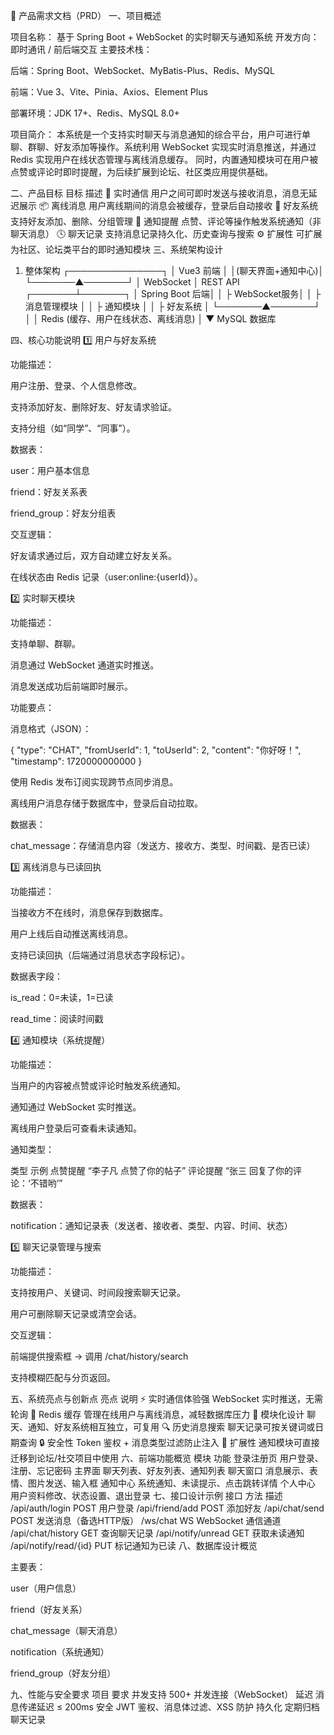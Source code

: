 🧩 产品需求文档（PRD）
一、项目概述

项目名称： 基于 Spring Boot + WebSocket 的实时聊天与通知系统
开发方向： 即时通讯 / 前后端交互
主要技术栈：

后端：Spring Boot、WebSocket、MyBatis-Plus、Redis、MySQL

前端：Vue 3、Vite、Pinia、Axios、Element Plus

部署环境：JDK 17+、Redis、MySQL 8.0+

项目简介：
本系统是一个支持实时聊天与消息通知的综合平台，用户可进行单聊、群聊、好友添加等操作。系统利用 WebSocket 实现实时消息推送，并通过 Redis 实现用户在线状态管理与离线消息缓存。
同时，内置通知模块可在用户被点赞或评论时即时提醒，为后续扩展到论坛、社区类应用提供基础。

二、产品目标
目标	描述
💬 实时通信	用户之间可即时发送与接收消息，消息无延迟展示
📦 离线消息	用户离线期间的消息会被缓存，登录后自动接收
👥 好友系统	支持好友添加、删除、分组管理
🔔 通知提醒	点赞、评论等操作触发系统通知（非聊天消息）
🕓 聊天记录	支持消息记录持久化、历史查询与搜索
⚙️ 扩展性	可扩展为社区、论坛类平台的即时通知模块
三、系统架构设计
1. 整体架构
   ┌───────────────┐
   │     Vue3 前端  │
   │(聊天界面+通知中心)│
   └───────▲───────┘
   │ WebSocket
   │ REST API
   ┌───────┴───────┐
   │ Spring Boot 后端│
   │  ├ WebSocket服务│
   │  ├ 消息管理模块 │
   │  ├ 通知模块     │
   │  ├ 好友系统     │
   └───────▲───────┘
   │
   │ Redis (缓存、用户在线状态、离线消息)
   │
   ▼
   MySQL 数据库

四、核心功能说明
1️⃣ 用户与好友系统

功能描述：

用户注册、登录、个人信息修改。

支持添加好友、删除好友、好友请求验证。

支持分组（如“同学”、“同事”）。

数据表：

user：用户基本信息

friend：好友关系表

friend_group：好友分组表

交互逻辑：

好友请求通过后，双方自动建立好友关系。

在线状态由 Redis 记录（user:online:{userId}）。

2️⃣ 实时聊天模块

功能描述：

支持单聊、群聊。

消息通过 WebSocket 通道实时推送。

消息发送成功后前端即时展示。

功能要点：

消息格式（JSON）：

{
"type": "CHAT",
"fromUserId": 1,
"toUserId": 2,
"content": "你好呀！",
"timestamp": 1720000000000
}


使用 Redis 发布订阅实现跨节点同步消息。

离线用户消息存储于数据库中，登录后自动拉取。

数据表：

chat_message：存储消息内容（发送方、接收方、类型、时间戳、是否已读）

3️⃣ 离线消息与已读回执

功能描述：

当接收方不在线时，消息保存到数据库。

用户上线后自动推送离线消息。

支持已读回执（后端通过消息状态字段标记）。

数据表字段：

is_read：0=未读，1=已读

read_time：阅读时间戳

4️⃣ 通知模块（系统提醒）

功能描述：

当用户的内容被点赞或评论时触发系统通知。

通知通过 WebSocket 实时推送。

离线用户登录后可查看未读通知。

通知类型：

类型	示例
点赞提醒	“李子凡 点赞了你的帖子”
评论提醒	“张三 回复了你的评论：‘不错哟’”

数据表：

notification：通知记录表（发送者、接收者、类型、内容、时间、状态）

5️⃣ 聊天记录管理与搜索

功能描述：

支持按用户、关键词、时间段搜索聊天记录。

用户可删除聊天记录或清空会话。

交互逻辑：

前端提供搜索框 → 调用 /chat/history/search

支持模糊匹配与分页返回。

五、系统亮点与创新点
亮点	说明
⚡ 实时通信体验强	WebSocket 实时推送，无需轮询
🧠 Redis 缓存	管理在线用户与离线消息，减轻数据库压力
🧩 模块化设计	聊天、通知、好友系统相互独立，可复用
🔍 历史消息搜索	聊天记录可按关键词或日期查询
🔒 安全性	Token 鉴权 + 消息类型过滤防止注入
🔧 扩展性	通知模块可直接迁移到论坛/社交项目中使用
六、前端功能概览
模块	功能
登录注册页	用户登录、注册、忘记密码
主界面	聊天列表、好友列表、通知列表
聊天窗口	消息展示、表情、图片发送、输入框
通知中心	系统通知、未读提示、点击跳转详情
个人中心	用户资料修改、状态设置、退出登录
七、接口设计示例
接口	方法	描述
/api/auth/login	POST	用户登录
/api/friend/add	POST	添加好友
/api/chat/send	POST	发送消息（备选HTTP版）
/ws/chat	WS	WebSocket 通信通道
/api/chat/history	GET	查询聊天记录
/api/notify/unread	GET	获取未读通知
/api/notify/read/{id}	PUT	标记通知为已读
八、数据库设计概览

主要表：

user（用户信息）

friend（好友关系）

chat_message（聊天消息）

notification（系统通知）

friend_group（好友分组）

九、性能与安全要求
项目	要求
并发支持	500+ 并发连接（WebSocket）
延迟	消息传递延迟 ≤ 200ms
安全	JWT 鉴权、消息体过滤、XSS 防护
持久化	定期归档聊天记录
